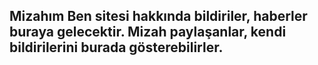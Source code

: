 ## Mizahım Ben sitesi hakkında bildiriler, haberler buraya gelecektir. Mizah paylaşanlar, kendi bildirilerini burada gösterebilirler.
